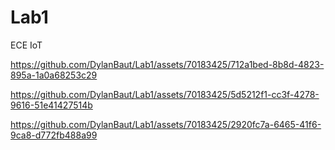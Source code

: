 # Lab1
ECE IoT


https://github.com/DylanBaut/Lab1/assets/70183425/712a1bed-8b8d-4823-895a-1a0a68253c29



https://github.com/DylanBaut/Lab1/assets/70183425/5d5212f1-cc3f-4278-9616-51e41427514b


https://github.com/DylanBaut/Lab1/assets/70183425/2920fc7a-6465-41f6-9ca8-d772fb488a99


